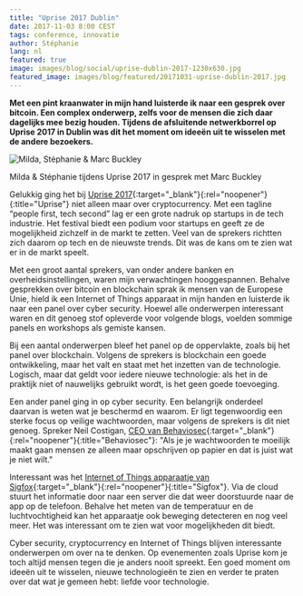```yaml
---
title: "Uprise 2017 Dublin"
date: 2017-11-03 8:00 CEST
tags: conference, innovatie
author: Stéphanie
lang: nl
featured: true
image: images/blog/social/uprise-dublin-2017-1230x630.jpg
featured_image: images/blog/featured/20171031-uprise-dublin-2017.jpg
---
```


**Met een pint kraanwater in mijn hand luisterde ik naar een gesprek over bitcoin. Een complex onderwerp, zelfs voor de mensen die zich daar dagelijks mee bezig houden. Tijdens de afsluitende netwerkborrel op Uprise 2017 in Dublin was dit het moment om ideeën uit te wisselen met de andere bezoekers.**

![Milda, Stéphanie & Marc Buckley](/images/blog/uprise_2017-milda_en_stephanie.jpg)
<p class="caption">Milda & Stéphanie tijdens Uprise 2017 in gesprek met Marc Buckley</p>

Gelukkig ging het bij [Uprise 2017](https://uprisefestival.co/){:target="_blank"}{:rel="noopener"}{:title="Uprise"} niet alleen maar over cryptocurrency. Met een tagline “people first, tech second” lag er een grote nadruk op startups in de tech industrie. Het festival biedt een podium voor startups en geeft ze de mogelijkheid zichzelf in de markt te zetten. Veel van de sprekers richtten zich daarom op tech en de nieuwste trends. Dit was de kans om te zien wat er in de markt speelt.

Met een groot aantal sprekers, van onder andere banken en overheidsinstellingen, waren mijn verwachtingen hooggespannen. Behalve gesprekken over bitcoin en blockchain sprak ik mensen van de Europese Unie, hield ik een Internet of Things apparaat in mijn handen en luisterde ik naar een panel over cyber security. Hoewel alle onderwerpen interessant waren en dit genoeg stof opleverde voor volgende blogs, voelden sommige panels en workshops als gemiste kansen.

Bij een aantal onderwerpen bleef het panel op de oppervlakte, zoals bij het panel over blockchain. Volgens de sprekers is blockchain een goede ontwikkeling, maar het valt en staat met het inzetten van de technologie. Logisch, maar dat geldt voor iedere nieuwe technologie: als het in de praktijk niet of nauwelijks gebruikt wordt, is het geen goede toevoeging.

Een ander panel ging in op cyber security. Een belangrijk onderdeel daarvan is weten wat je beschermd en waarom. Er ligt tegenwoordig een sterke focus op veilige wachtwoorden, maar volgens de sprekers is dit niet genoeg. Spreker Neil Costigan, [CEO van Behaviosec](https://www.behaviosec.com){:target="_blank"}{:rel="noopener"}{:title="Behaviosec"}: "Als je je wachtwoorden te moeilijk maakt gaan mensen ze alleen maar opschrijven op papier en dat is juist wat je niet wilt."

Interessant was het [Internet of Things apparaatje van Sigfox](http://www.sigfox.com){:target="_blank"}{:rel="noopener"}{:title="Sigfox"}. Via de cloud stuurt het informatie door naar een server die dat weer doorstuurde naar de app op de telefoon. Behalve het meten van de temperatuur en de luchtvochtigheid kan het apparaatje ook beweging detecteren en nog veel meer. Het was interessant om te zien wat voor mogelijkheden dit biedt.

Cyber security, cryptocurrency en Internet of Things blijven interessante onderwerpen om over na te denken. Op evenementen zoals Uprise kom je toch altijd mensen tegen die je anders nooit spreekt. Een goed moment om ideeën uit te wisselen, nieuwe technologieën te zien en verder te praten over dat wat je gemeen hebt: liefde voor technologie.
